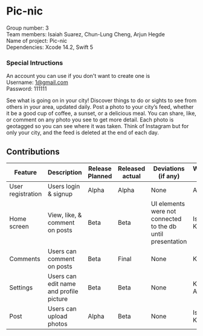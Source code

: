 # Pic-nic
Group number: 3  
Team members: Isaiah Suarez, Chun-Lung Cheng, Arjun Hegde  
Name of project: Pic-nic  
Dependencies: Xcode 14.2, Swift 5

### Special Intructions
An account you can use if you don't want to create one is  
Username: 1@gmail.com  
Password: 111111  

See what is going on in your city! Discover things to do or sights to see from others in your area, updated daily. Post a photo to your city’s feed, whether it be a good cup of coffee, a sunset, or a delicious meal. 
You can share, like, or comment on any photo you see to get more detail. Each photo is geotagged so you can see where it was taken. Think of Instagram but for only your city, and the feed is deleted at the end of each day. 

## Contributions  
| Feature | Description | Release Planned | Released actual | Deviations (if any) | Who/percentage work done |
| -------- | -------- | -------- | -------- | -------- | -------- |
| User registration | Users login & signup | Alpha | Alpha | None | Arjun (100%) |
| Home screen | View, like, & comment on posts | Beta | Beta | UI elements were not connected to the db until presentation | Isaiah (70%) Kevin (30%) |
| Comments | Users can comment on posts | Beta | Final | None | Kevin (100%) |
|Settings | Users can edit name and profile picture| Beta | Beta | None | Kevin (90%) Arjun (10%) |
| Post | Users can upload photos | Alpha | Beta | None | Isaiah (90%) Kevin (10%)|

